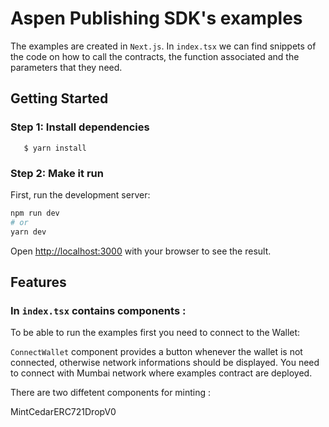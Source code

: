 # Aspen Publishing SDK's examples

The examples are created in `Next.js`. In `index.tsx` we can find snippets of the code on how to call the contracts, the function associated and the parameters that they need.

## Getting Started

### Step 1: Install dependencies

```
   $ yarn install
```

### Step 2: Make it run

First, run the development server:

```bash
npm run dev
# or
yarn dev
```

Open [http://localhost:3000](http://localhost:3000) with your browser to see the result.

## Features

### In `index.tsx` contains components :


To be able to run the examples first you need to connect to the Wallet:

`ConnectWallet` component provides a button whenever the wallet is not connected, otherwise network informations should be displayed.
You need to connect with Mumbai network where examples contract are deployed.


There are two diffetent components for minting : 

MintCedarERC721DropV0


